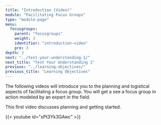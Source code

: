 ```yaml
---
title: "Introduction (Video)"
module: "Facilitating Focus Groups"
type: "module-page"
menu:
  focusgroups:
    parent: "focusgroups"
    weight: 3
    identifier: "introduction-video"
    pre: 3
depth: 3
next: "../test-your-understanding-1/"
next_title: "Test Your Understanding 1"
previous: "../learning-objectives/"
previous_title: "Learning Objectives"
---
```

The following videos will introduce you to the planning and logistical aspects of facilitating a focus group. You will get a see a focus group in action modeled by an expert in the field.

This first video discusses planning and getting started.

{{< youtube id="xPt3Yk3GAwc" >}}